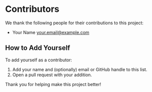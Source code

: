 # Contributors

We thank the following people for their contributions to this project:

- Your Name <your.email@example.com>

## How to Add Yourself

To add yourself as a contributor:
1. Add your name and (optionally) email or GitHub handle to this list.
2. Open a pull request with your addition.

Thank you for helping make this project better!
